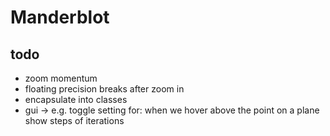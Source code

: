 # Manderblot

## todo
 * zoom momentum
 * floating precision breaks after zoom in
 * encapsulate into classes
 * gui -> e.g. toggle setting for: when we hover above the point on a plane show steps of iterations 